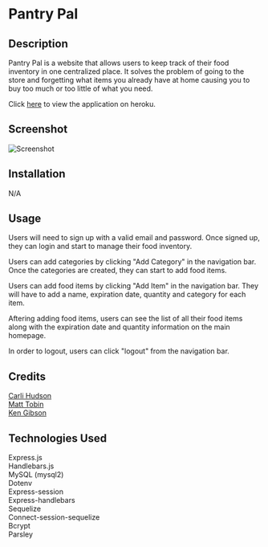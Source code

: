 # Pantry Pal

## Description

Pantry Pal is a website that allows users to keep track of their food inventory in one centralized place. It solves the problem of going to the store and forgetting what items you already have at home causing you to buy too much or too little of what you need.

Click [here](https://the-pantry-pal.herokuapp.com/) to view the application on heroku.

## Screenshot

![Screenshot](./public/img/Screenshot%202023-02-06%20at%203.41.49%20PM.png)

## Installation

N/A

## Usage

Users will need to sign up with a valid email and password. Once signed up, they can login and start to manage their food inventory.

Users can add categories by clicking "Add Category" in the navigation bar. Once the categories are created, they can start to add food items.

Users can add food items by clicking "Add Item" in the navigation bar. They will have to add a name, expiration date, quantity and category for each item.

Aftering adding food items, users can see the list of all their food items along with the expiration date and quantity information on the main homepage.

In order to logout, users can click "logout" from the navigation bar.

## Credits

[Carli Hudson](https://github.com/carlihudson)  
[Matt Tobin](https://github.com/Tobin-Matt)  
[Ken Gibson](https://github.com/Klgibsonjr)

## Technologies Used

Express.js  
Handlebars.js  
MySQL (mysql2)  
Dotenv  
Express-session  
Express-handlebars  
Sequelize  
Connect-session-sequelize  
Bcrypt  
Parsley
